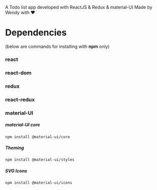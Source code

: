 A Todo list app developed with ReactJS & Redux & material-UI
Made by Wendy with :heart:

<h1>Dependencies</h1>
(below are commands for installing with <b>npm</b> only)

<h3>react</h3>
<h3>react-dom</h3>
<h3>redux</h3>
<h3>react-redux</h3>

<h3>material-UI</h3>
<h5>material-UI core</h5>

    npm install @material-ui/core
    
<h5>Theming</h5>

    npm install @material-ui/styles

<h5>SVG Icons</h5>

    npm install @material-ui/icons
